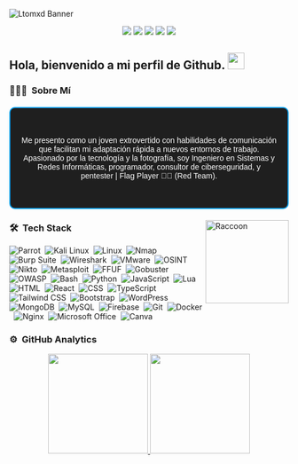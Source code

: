![Ltomxd Banner](https://github.com/user-attachments/assets/d26dc564-9595-4eca-a4d6-a5f231eb72cf)

<p align="center">
<a href="https://linkedin.com/in/ftoml"><img src="https://img.shields.io/badge/-Linkedin-0077B5?style=flat&logo=Linkedin&logoColor=white"/></a>
<a href="https://www.instagram.com/l11tom/?utm_source=qr"><img src="https://img.shields.io/badge/-Instagram-E4405F?style=flat&logo=Instagram&logoColor=white"/></a>
<a href="https://app.hackthebox.com/profile/1767382"><img src="https://img.shields.io/badge/-HackTheBox%20-9FEF00?style=flat&logo=hack-the-box&logoColor=black"/></a>
<a href="https://pentester-developer-portfolio.vercel.app/" target="_blank"><img src="https://img.shields.io/badge/-Portafolio-000000?style=flat&logo=vercel&logoColor=white"/></a>
<a href="mailto:velasquez8014@gmail.com"><img src="https://img.shields.io/badge/-Email-D14836?style=flat&logo=Gmail&logoColor=white"/></a>
</p>
<h2> Hola, bienvenido a mi perfil de Github. 
  <img src="https://media.giphy.com/media/Dg4TxjYikCpiGd7tYs/giphy.gif" width="30">
</h2>


### 👨🏻‍💻 &nbsp;Sobre Mí

<div style="padding: 20px; border: 2px solid #00A1F1; border-radius: 10px; background-color: #1F1F1F; color: white; font-family: Arial, sans-serif; max-width: 500px; margin: 20px auto;">
  <h2 style="text-align: center; color: #00A1F1; animation: fadeIn 2s;"><span style="color: #9FEF00;"></span></h2>
  <p style="text-align: center; animation: fadeIn 3s;">
Me presento como un joven extrovertido con habilidades de comunicación que facilitan mi adaptación rápida a nuevos entornos de trabajo. Apasionado por la tecnología y la fotografía, soy Ingeniero en Sistemas y Redes Informáticas, programador, consultor de ciberseguridad, y pentester | Flag Player 🚩🦝 (Red Team).
    <br/><br/>
  </p>
</div>

<img alt="Raccoon" src="https://github.com/user-attachments/assets/89901a55-2b15-470e-bf51-39ab07059814" align="right" width="150"/>

### 🛠 &nbsp;Tech Stack

![Parrot](https://img.shields.io/badge/-Parrot-05122A?style=flat&logo=linux&logoColor=white)&nbsp;
![Kali Linux](https://img.shields.io/badge/-Kali%20Linux-05122A?style=flat&logo=linux&logoColor=white)&nbsp;
![Linux](https://img.shields.io/badge/-Linux-05122A?style=flat&logo=linux&logoColor=white)&nbsp;
![Nmap](https://img.shields.io/badge/-Nmap-05122A?style=flat&logo=nmap&logoColor=white)&nbsp;
![Burp Suite](https://img.shields.io/badge/-Burp%20Suite-05122A?style=flat&logo=burp-suite&logoColor=white)&nbsp;
![Wireshark](https://img.shields.io/badge/-Wireshark-05122A?style=flat&logo=wireshark&logoColor=white)&nbsp;
![VMware](https://img.shields.io/badge/-VMware-05122A?style=flat&logo=vmware&logoColor=white)&nbsp;
![OSINT](https://img.shields.io/badge/-OSINT-05122A?style=flat&logo=osint&logoColor=white)&nbsp;
![Nikto](https://img.shields.io/badge/-Nikto-05122A?style=flat&logo=nikto&logoColor=white)&nbsp;
![Metasploit](https://img.shields.io/badge/-Metasploit-05122A?style=flat&logo=metasploit&logoColor=white)&nbsp;
![FFUF](https://img.shields.io/badge/-FFUF-05122A?style=flat&logo=ffuf&logoColor=white)&nbsp;
![Gobuster](https://img.shields.io/badge/-Gobuster-05122A?style=flat&logo=gobuster&logoColor=white)&nbsp;
![OWASP](https://img.shields.io/badge/-OWASP-05122A?style=flat&logo=owasp&logoColor=white)&nbsp;
![Bash](https://img.shields.io/badge/-Bash-05122A?style=flat&logo=gnu-bash&logoColor=white)&nbsp;
![Python](https://img.shields.io/badge/-Python-05122A?style=flat&logo=python&logoColor=white)&nbsp;
![JavaScript](https://img.shields.io/badge/-JavaScript-05122A?style=flat&logo=javascript&logoColor=white)&nbsp;
![Lua](https://img.shields.io/badge/-Lua-05122A?style=flat&logo=lua&logoColor=white)&nbsp;
![HTML](https://img.shields.io/badge/-HTML-05122A?style=flat&logo=html5&logoColor=white)&nbsp;
![React](https://img.shields.io/badge/-React-05122A?style=flat&logo=react&logoColor=white)&nbsp;
![CSS](https://img.shields.io/badge/-CSS-05122A?style=flat&logo=css3&logoColor=white)&nbsp;
![TypeScript](https://img.shields.io/badge/-TypeScript-05122A?style=flat&logo=typescript&logoColor=white)&nbsp;
![Tailwind CSS](https://img.shields.io/badge/-Tailwind%20CSS-05122A?style=flat&logo=tailwind-css&logoColor=white)&nbsp;
![Bootstrap](https://img.shields.io/badge/-Bootstrap-05122A?style=flat&logo=bootstrap&logoColor=white)&nbsp;
![WordPress](https://img.shields.io/badge/-WordPress-05122A?style=flat&logo=wordpress&logoColor=white)&nbsp;
![MongoDB](https://img.shields.io/badge/-MongoDB-05122A?style=flat&logo=mongodb&logoColor=white)&nbsp;
![MySQL](https://img.shields.io/badge/-MySQL-05122A?style=flat&logo=mysql&logoColor=white)&nbsp;
![Firebase](https://img.shields.io/badge/-Firebase-05122A?style=flat&logo=firebase&logoColor=white)&nbsp;
![Git](https://img.shields.io/badge/-Git-05122A?style=flat&logo=git&logoColor=white)&nbsp;
![Docker](https://img.shields.io/badge/-Docker-05122A?style=flat&logo=docker&logoColor=white)&nbsp;
![Nginx](https://img.shields.io/badge/-Nginx-05122A?style=flat&logo=nginx&logoColor=white)&nbsp;
![Microsoft Office](https://img.shields.io/badge/-Microsoft%20Office-05122A?style=flat&logo=microsoft-office&logoColor=white)&nbsp;
![Canva](https://img.shields.io/badge/-Canva-05122A?style=flat&logo=canva&logoColor=white)

### ⚙️ &nbsp;GitHub Analytics

<p align="center">
<a href="https://github.com/Ltomxd">
  <img height="180em" src="https://github-readme-stats-eight-theta.vercel.app/api?username=Ltomxd&show_icons=true&theme=algolia&include_all_commits=true&count_private=true"/>
  <img height="180em" src="https://github-readme-stats-eight-theta.vercel.app/api/top-langs/?username=Ltomxd&layout=compact&langs_count=8&theme=algolia"/>
</a>
</p>


